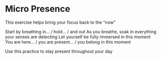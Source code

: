 # Micro Presence
This exercise helps bring your focus back to the "now"

Start by breathing in... / hold... / and out
As you breathe, soak in everything your senses are detecting
Let yourself be fully immersed in this moment
You are here... / you are present... / you belong in this moment

Use this practice to stay present throughout your day

[_meta:author]:- "Kip"
[_meta:tags]:- "mindfulness,presence"
[_meta:size]:- "micro"
[_meta:date-added]:- "2023-05-16T00:00:00.000"
